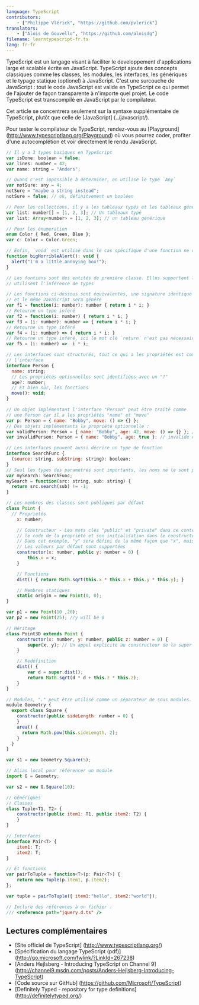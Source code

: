 ```yaml
---
language: TypeScript
contributors:
    - ["Philippe Vlérick", "https://github.com/pvlerick"]
translators:
    - ["Alois de Gouvello", "https://github.com/aloisdg"]
filename: learntypescript-fr.ts
lang: fr-fr
---
```


TypeScript est un langage visant à faciliter le developpement d'applications large  et scalable écrite en JavaScript.
TypeScript ajoute des concepts classiques comme les classes, les modules, les interfaces, les génériques et le typage statique (optionel) à JavaScript.
C'est une surcouche de JavaScript : tout le code JavaScript est valide en TypeScript ce qui permet de l'ajouter de façon transparente à n'importe quel projet. Le code TypeScript est transcompilé en JavaScript par le compilateur. 

Cet article se concentrera seulement sur la syntaxe supplémentaire de TypeScript, plutôt que celle de [JavaScript] (../javascript/).

Pour tester le compilateur de TypeScript, rendez-vous au [Playground] (http://www.typescriptlang.org/Playground) où vous pourrez coder, profiter d'une autocomplétion et voir directement le rendu JavaScript.

```js
// Il y a 3 types basiques en TypeScript
var isDone: boolean = false;
var lines: number = 42;
var name: string = "Anders";

// Quand c'est impossible à déterminer, on utilise le type `Any`
var notSure: any = 4;
notSure = "maybe a string instead";
notSure = false; // ok, définitvement un booléen

// Pour les collections, il y a les tableaux typés et les tableaux génériques
var list: number[] = [1, 2, 3]; // Un tableaux typé
var list: Array<number> = [1, 2, 3]; // un tableau générique

// Pour les énumeration
enum Color { Red, Green, Blue };
var c: Color = Color.Green;

// Enfin, `void` est utilisé dans le cas spécifique d'une fonction ne retournant rien
function bigHorribleAlert(): void {
  alert("I'm a little annoying box!");
}

// Les fontions sont des entités de première classe. Elles supportent les expressions lambda et
// utilisent l'inférence de types

// Les fonctions ci-dessous sont équivalentes, une signature identique sera inférée par le compilateur,
// et le même JavaScript sera généré
var f1 = function(i: number): number { return i * i; }
// Retourne un type inféré
var f2 = function(i: number) { return i * i; }
var f3 = (i: number): number => { return i * i; }
// Retourne un type inféré
var f4 = (i: number) => { return i * i; }
// Retourne un type inféré, ici le mot clé `return` n'est pas nécessaire
var f5 = (i: number) =>  i * i;

// Les interfaces sont structurés, tout ce qui a les propriétés est compatible avec
// l'interface
interface Person {
  name: string;
  // Les propriétés optionnelles sont identifiées avec un "?"
  age?: number;
  // Et bien sûr, les fonctions
  move(): void;
}

// Un objet implémentant l'interface "Person" peut être traité comme 
// une Person car il a les propriétés "name" et "move"
var p: Person = { name: "Bobby", move: () => {} };
// Des objets implémentants la propriété optionnelle :
var validPerson: Person = { name: "Bobby", age: 42, move: () => {} }; // valide car "age" est un nombre
var invalidPerson: Person = { name: "Bobby", age: true }; // invalide car "age" n'est pas un nombre

// Les interfaces peuvent aussi décrire un type de fonction
interface SearchFunc {
  (source: string, subString: string): boolean;
}
// Seul les types des paramètres sont importants, les noms ne le sont pas
var mySearch: SearchFunc;
mySearch = function(src: string, sub: string) {
  return src.search(sub) != -1;
}

// Les membres des classes sont publiques par défaut
class Point {
  // Propriétés
    x: number;

    // Constructeur - Les mots clés "public" et "private" dans ce contexte génèrent
    // le code de la propriété et son initialisation dans le constructeur.
    // Dans cet exemple, "y" sera défini de la même façon que "x", mais avec moins de code
    // Les valeurs par défaut sont supportées
    constructor(x: number, public y: number = 0) {
        this.x = x;
    }

    // Fonctions
    dist() { return Math.sqrt(this.x * this.x + this.y * this.y); }

    // Membres statiques
    static origin = new Point(0, 0);
}

var p1 = new Point(10 ,20);
var p2 = new Point(25); //y will be 0

// Héritage
class Point3D extends Point {
    constructor(x: number, y: number, public z: number = 0) {
        super(x, y); // Un appel explicite au constructeur de la super classe est obligatoire.
    }

    // Redéfinition
    dist() {
        var d = super.dist();
        return Math.sqrt(d * d + this.z * this.z);
    }
}

// Modules, "." peut être utilisé comme un séparateur de sous modules.
module Geometry {
  export class Square {
    constructor(public sideLength: number = 0) {
    }
    area() {
      return Math.pow(this.sideLength, 2);
    }
  }
}

var s1 = new Geometry.Square(5);

// Alias local pour référencer un module
import G = Geometry;

var s2 = new G.Square(10);

// Génériques
// Classes
class Tuple<T1, T2> {
    constructor(public item1: T1, public item2: T2) {
    }
}

// Interfaces
interface Pair<T> {
    item1: T;
    item2: T;
}

// Et fonctions
var pairToTuple = function<T>(p: Pair<T>) {
    return new Tuple(p.item1, p.item2);
};

var tuple = pairToTuple({ item1:"hello", item2:"world"});

// Inclure des références à un fichier :
/// <reference path="jquery.d.ts" />

```

## Lectures complémentaires
 * [Site officiel de TypeScript] (http://www.typescriptlang.org/)
 * [Spécification du langage TypeScript (pdf)] (http://go.microsoft.com/fwlink/?LinkId=267238)
 * [Anders Hejlsberg - Introducing TypeScript on Channel 9] (http://channel9.msdn.com/posts/Anders-Hejlsberg-Introducing-TypeScript)
 * [Code source sur GitHub] (https://github.com/Microsoft/TypeScript)
 * [Definitely Typed - repository for type definitions] (http://definitelytyped.org/)
